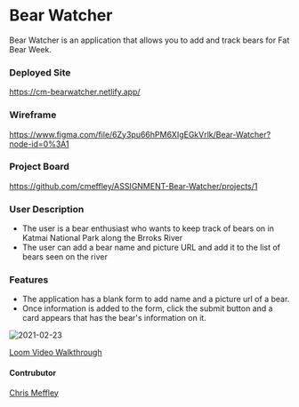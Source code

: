 # Bear Watcher

Bear Watcher is an application that allows you to add and track bears for Fat Bear Week.

### Deployed Site

https://cm-bearwatcher.netlify.app/

### Wireframe

https://www.figma.com/file/6Zy3pu66hPM6XIgEGkVrlk/Bear-Watcher?node-id=0%3A1

### Project Board

https://github.com/cmeffley/ASSIGNMENT-Bear-Watcher/projects/1

### User Description

- The user is a bear enthusiast who wants to keep track of bears on in Katmai National Park along the Brroks River
- The user can add a bear name and picture URL and add it to the list of bears seen on the river

### Features
- The application has a blank form to add name and a picture url of a bear. 
- Once information is added to the form, click the submit button and a card appears that has the bear's information on it.

![2021-02-23](https://user-images.githubusercontent.com/76795299/108880685-8631f380-75d0-11eb-88d1-948180e02f10.png)


[Loom Video Walkthrough](https://www.loom.com/share/42a0fc73bbaf4053b6d47b032c56dddf)

#### Contrubutor
[Chris Meffley](https://github.com/cmeffley)
